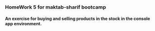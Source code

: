 ### HomeWork 5 for maktab-sharif bootcamp
#### An exercise for buying and selling products in the stock in the console app environment.
